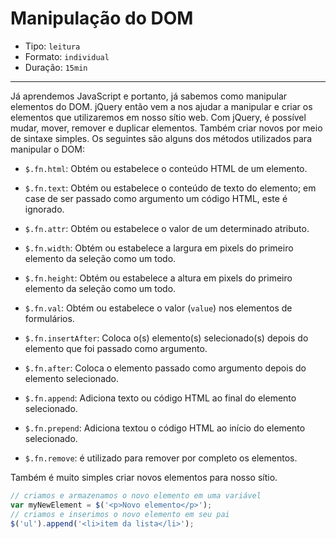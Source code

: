 # Manipulação do DOM

* Tipo: `leitura`
* Formato: `individual`
* Duração: `15min`

***

Já aprendemos JavaScript e portanto, já sabemos como manipular elementos do DOM. jQuery então vem a nos ajudar a manipular e criar os elementos que utilizaremos em nosso sítio web. Com jQuery, é possível mudar, mover, remover e duplicar elementos. Também criar novos por meio de sintaxe simples. Os seguintes são alguns dos métodos utilizados para manipular o DOM:

* `$.fn.html`: Obtém ou estabelece o conteúdo HTML de um elemento.

* `$.fn.text`: Obtém ou estabelece o conteúdo de texto do elemento; em case de ser passado como argumento um código HTML, este é ignorado.

* `$.fn.attr`: Obtém ou estabelece o valor de um determinado atributo.

* `$.fn.width`: Obtém ou estabelece a largura em pixels do primeiro elemento da seleção como um todo.

* `$.fn.height`: Obtém ou estabelece a altura em pixels do primeiro elemento da seleção como um todo.

* `$.fn.val`: Obtém ou estabelece o valor (`value`) nos elementos de formulários.

* `$.fn.insertAfter`: Coloca o(s) elemento(s) selecionado(s) depois do elemento que foi passado como argumento.

* `$.fn.after`: Coloca o elemento passado como argumento depois do elemento selecionado.

* `$.fn.append`: Adiciona texto ou código HTML ao final do elemento selecionado.

* `$.fn.prepend`: Adiciona textou o código HTML ao início do elemento selecionado.

* `$.fn.remove`: é utilizado para remover por completo os elementos.

Também é muito simples criar novos elementos para nosso sítio.

```js
// criamos e armazenamos o novo elemento em uma variável
var myNewElement = $('<p>Novo elemento</p>');
// criamos e inserimos o novo elemento em seu pai
$('ul').append('<li>item da lista</li>');
```
